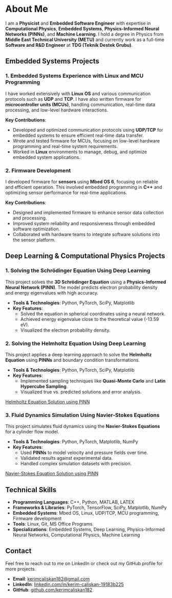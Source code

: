 # About Me
I am a **Physicist** and **Embedded Software Engineer** with expertise in **Computational Physics**, **Embedded Systems**, **Physics-Informed Neural Networks (PINNs)**, and **Machine Learning**. I hold a degree in Physics from **Middle East Technical University (METU)** and currently work as a full-time **Software and R&D Engineer** at **TDG (Teknik Destek Grubu)**.

## Embedded Systems Projects

### 1. Embedded Systems Experience with Linux and MCU Programming
I have worked extensively with **Linux OS** and various communication protocols such as **UDP** and **TCP**. I have also written firmware for **microcontroller units (MCUs)**, handling communication, real-time data processing, and low-level hardware interactions.

**Key Contributions**:
- Developed and optimized communication protocols using **UDP/TCP** for embedded systems to ensure efficient real-time data transfer.
- Wrote and tested firmware for MCUs, focusing on low-level hardware programming and real-time system requirements.
- Worked in **Linux** environments to manage, debug, and optimize embedded system applications.

### 2. Firmware Development
I developed firmware for **sensors** using **Mbed OS 6**, focusing on reliable and efficient operation. This involved embedded programming in **C++** and optimizing sensor performance for real-time applications.

**Key Contributions**:
- Designed and implemented firmware to enhance sensor data collection and processing.
- Improved system reliability and responsiveness through embedded software optimization.
- Collaborated with hardware teams to integrate software solutions into the sensor platform.

## Deep Learning & Computational Physics Projects

### 1. Solving the Schrödinger Equation Using Deep Learning
This project solves the **3D Schrödinger Equation** using a **Physics-Informed Neural Network (PINN)**. The model predicts electron probability density and energy eigenvalues with high accuracy.

- **Tools & Technologies**: Python, PyTorch, SciPy, Matplotlib
- **Key Features**:
  - Solved the equation in spherical coordinates using a neural network.
  - Achieved energy eigenvalue close to the theoretical value (-13.59 eV).
  - Visualized the electron probability density.


### 2. Solving the Helmholtz Equation Using Deep Learning
This project applies a deep learning approach to solve the **Helmholtz Equation** using **PINNs** and boundary condition transformations.

- **Tools & Technologies**: Python, PyTorch, SciPy, Matplotlib
- **Key Features**:
  - Implemented sampling techniques like **Quasi-Monte Carlo** and **Latin Hypercube Sampling**.
  - Visualized true vs. predicted solutions and error analysis.

[Helmholtz Equation Solution using PINN](https://github.com/kerimcaliskan182/Helmholtz-eq-soln-PINN)

### 3. Fluid Dynamics Simulation Using Navier-Stokes Equations
This project simulates fluid dynamics using the **Navier-Stokes Equations** for a cylinder flow model.

- **Tools & Technologies**: Python, PyTorch, Matplotlib, NumPy
- **Key Features**:
  - Used **PINNs** to model velocity and pressure fields over time.
  - Validated results against experimental data.
  - Handled complex simulation datasets with precision.

[Navier-Stokes Equation Solution using PINN](https://github.com/kerimcaliskan182/NavierStokesEqSolnWithPINN)

## Technical Skills

- **Programming Languages**: C++, Python, MATLAB, LATEX
- **Frameworks & Libraries**: PyTorch, TensorFlow, SciPy, Matplotlib, NumPy
- **Embedded Systems**: Mbed OS, Linux, UDP/TCP, MCU programming, Firmware development
- **Tools**: Linux, Git, MS Office Programs
- **Specializations**: Embedded Systems, Deep Learning, Physics-Informed Neural Networks, Computational Physics, Machine Learning

## Contact

Feel free to reach out to me on LinkedIn or check out my GitHub profile for more projects.

- **Email**: [kerimcaliskan182@gmail.com](mailto:kerimcaliskan182@gmail.com)
- **LinkedIn**: [linkedin.com/in/kerim-caliskan-19183b225](https://linkedin.com/in/kerim-caliskan-19183b225)
- **GitHub**: [github.com/kerimcaliskan182](https://github.com/kerimcaliskan182)
